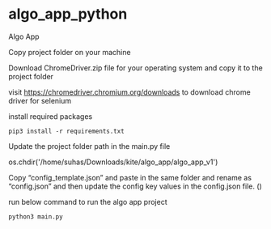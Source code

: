 # algo_app_python

Algo App



Copy project folder on your machine

Download ChromeDriver.zip file for your operating system and copy it to the project folder

visit https://chromedriver.chromium.org/downloads to download chrome driver for selenium


install required packages

	pip3 install -r requirements.txt

Update the project folder path in the main.py file

os.chdir('/home/suhas/Downloads/kite/algo_app/algo_app_v1')


Copy “config_template.json” and paste in the same folder and rename as “config.json” and then update the config key values in the config.json file. ()

run below command to run the algo app project

	python3 main.py
